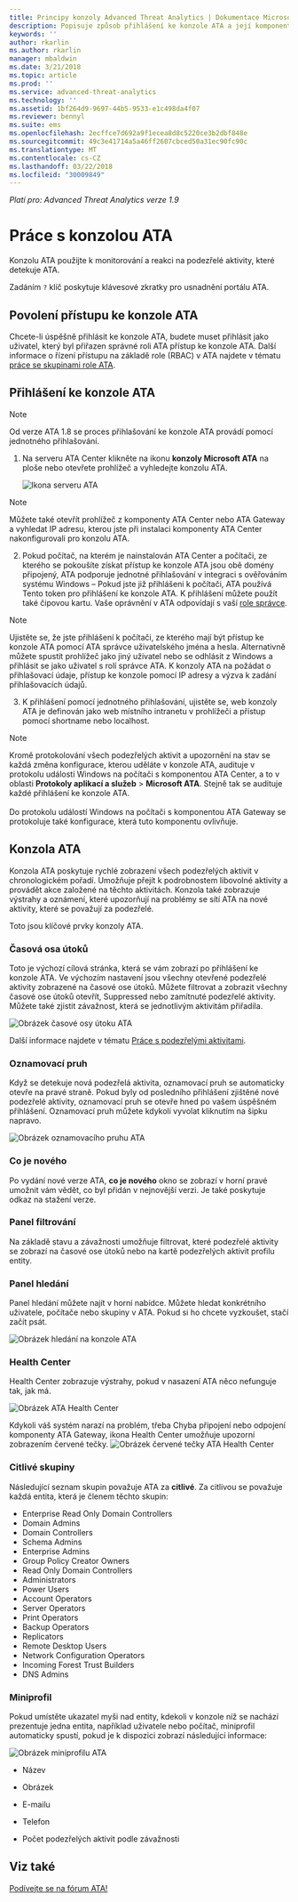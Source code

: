 ```yaml
---
title: Principy konzoly Advanced Threat Analytics | Dokumentace Microsoftu
description: Popisuje způsob přihlášení ke konzole ATA a její komponenty.
keywords: ''
author: rkarlin
ms.author: rkarlin
manager: mbaldwin
ms.date: 3/21/2018
ms.topic: article
ms.prod: ''
ms.service: advanced-threat-analytics
ms.technology: ''
ms.assetid: 1bf264d9-9697-44b5-9533-e1c498da4f07
ms.reviewer: bennyl
ms.suite: ems
ms.openlocfilehash: 2ecffce7d692a9f1ecea8d8c5220ce3b2dbf848e
ms.sourcegitcommit: 49c3e41714a5a46ff2607cbced50a31ec90fc90c
ms.translationtype: MT
ms.contentlocale: cs-CZ
ms.lasthandoff: 03/22/2018
ms.locfileid: "30009849"
---
```

*Platí pro: Advanced Threat Analytics verze 1.9*



# <a name="working-with-the-ata-console"></a>Práce s konzolou ATA

Konzolu ATA použijte k monitorování a reakci na podezřelé aktivity, které detekuje ATA.

Zadáním `?` klíč poskytuje klávesové zkratky pro usnadnění portálu ATA. 

## <a name="enabling-access-to-the-ata-console"></a>Povolení přístupu ke konzole ATA
Chcete-li úspěšně přihlásit ke konzole ATA, budete muset přihlásit jako uživatel, který byl přiřazen správné roli ATA přístup ke konzole ATA. Další informace o řízení přístupu na základě role (RBAC) v ATA najdete v tématu [práce se skupinami role ATA](ata-role-groups.md).

## <a name="logging-into-the-ata-console"></a>Přihlášení ke konzole ATA

>[!NOTE]
 > Od verze ATA 1.8 se proces přihlašování ke konzole ATA provádí pomocí jednotného přihlašování.

1. Na serveru ATA Center klikněte na ikonu **konzoly Microsoft ATA** na ploše nebo otevřete prohlížeč a vyhledejte konzolu ATA.

    ![Ikona serveru ATA](media/ata-server-icon.png)

 >[!NOTE]
 > Můžete také otevřít prohlížeč z komponenty ATA Center nebo ATA Gateway a vyhledat IP adresu, kterou jste při instalaci komponenty ATA Center nakonfigurovali pro konzolu ATA.    

2.  Pokud počítač, na kterém je nainstalován ATA Center a počítači, ze kterého se pokoušíte získat přístup ke konzole ATA jsou obě domény připojený, ATA podporuje jednotné přihlašování v integraci s ověřováním systému Windows – Pokud jste již přihlášeni k počítači, ATA používá Tento token pro přihlášení ke konzole ATA. K přihlášení můžete použít také čipovou kartu. Vaše oprávnění v ATA odpovídají s vaší [role správce](ata-role-groups.md).

 > [!NOTE]
 > Ujistěte se, že jste přihlášení k počítači, ze kterého mají být přístup ke konzole ATA pomocí ATA správce uživatelského jména a hesla. Alternativně můžete spustit prohlížeč jako jiný uživatel nebo se odhlásit z Windows a přihlásit se jako uživatel s rolí správce ATA. K konzoly ATA na požádat o přihlašovací údaje, přístup ke konzole pomocí IP adresy a výzva k zadání přihlašovacích údajů.

3. K přihlášení pomocí jednotného přihlašování, ujistěte se, web konzoly ATA je definován jako web místního intranetu v prohlížeči a přístup pomocí shortname nebo localhost.

> [!NOTE]
> Kromě protokolování všech podezřelých aktivit a upozornění na stav se každá změna konfigurace, kterou uděláte v konzole ATA, audituje v protokolu událostí Windows na počítači s komponentou ATA Center, a to v oblasti **Protokoly aplikací a služeb** > **Microsoft ATA**. Stejně tak se audituje každé přihlášení ke konzole ATA.<br></br>  Do protokolu událostí Windows na počítači s komponentou ATA Gateway se protokoluje také konfigurace, která tuto komponentu ovlivňuje. 



## <a name="the-ata-console"></a>Konzola ATA

Konzola ATA poskytuje rychlé zobrazení všech podezřelých aktivit v chronologickém pořadí. Umožňuje přejít k podrobnostem libovolné aktivity a provádět akce založené na těchto aktivitách. Konzola také zobrazuje výstrahy a oznámení, které upozorňují na problémy se sítí ATA na nové aktivity, které se považují za podezřelé.

Toto jsou klíčové prvky konzoly ATA.


### <a name="attack-time-line"></a>Časová osa útoků

Toto je výchozí cílová stránka, která se vám zobrazí po přihlášení ke konzole ATA. Ve výchozím nastavení jsou všechny otevřené podezřelé aktivity zobrazené na časové ose útoků. Můžete filtrovat a zobrazit všechny časové ose útoků otevřít, Suppressed nebo zamítnuté podezřelé aktivity. Můžete také zjistit závažnost, která se jednotlivým aktivitám přiřadila.

![Obrázek časové osy útoku ATA](media/ATA-Suspicious-Activity-Timeline.jpg)

Další informace najdete v tématu [Práce s podezřelými aktivitami](working-with-suspicious-activities.md).

### <a name="notification-bar"></a>Oznamovací pruh

Když se detekuje nová podezřelá aktivita, oznamovací pruh se automaticky otevře na pravé straně. Pokud byly od posledního přihlášení zjištěné nové podezřelé aktivity, oznamovací pruh se otevře hned po vašem úspěšném přihlášení. Oznamovací pruh můžete kdykoli vyvolat kliknutím na šipku napravo.

![Obrázek oznamovacího pruhu ATA](media/notification-bar-1.7.png)

### <a name="whats-new"></a>Co je nového

Po vydání nové verze ATA, **co je nového** okno se zobrazí v horní pravé umožnit vám vědět, co byl přidán v nejnovější verzi. Je také poskytuje odkaz na stažení verze.

### <a name="filtering-panel"></a>Panel filtrování

Na základě stavu a závažnosti umožňuje filtrovat, které podezřelé aktivity se zobrazí na časové ose útoků nebo na kartě podezřelých aktivit profilu entity.

### <a name="search-bar"></a>Panel hledání

Panel hledání můžete najít v horní nabídce. Můžete hledat konkrétního uživatele, počítače nebo skupiny v ATA. Pokud si ho chcete vyzkoušet, stačí začít psát.

![Obrázek hledání na konzole ATA](media/ATA-console-search.png)

### <a name="health-center"></a>Health Center

Health Center zobrazuje výstrahy, pokud v nasazení ATA něco nefunguje tak, jak má.

![Obrázek ATA Health Center](media/ATA-Health-Issue.jpg)

Kdykoli váš systém narazí na problém, třeba Chyba připojení nebo odpojení komponenty ATA Gateway, ikona Health Center umožňuje upozorní zobrazením červené tečky. ![Obrázek červené tečky ATA Health Center](media/ATA-Health-Center-Alert-red-dot.png)

### <a name="sensitive-groups"></a>Citlivé skupiny

Následující seznam skupin považuje ATA za **citlivé**. Za citlivou se považuje každá entita, která je členem těchto skupin:

- Enterprise Read Only Domain Controllers 
- Domain Admins 
- Domain Controllers 
- Schema Admins
- Enterprise Admins 
- Group Policy Creator Owners 
- Read Only Domain Controllers 
- Administrators  
- Power Users  
- Account Operators  
- Server Operators   
- Print Operators
- Backup Operators
- Replicators 
- Remote Desktop Users 
- Network Configuration Operators 
- Incoming Forest Trust Builders 
- DNS Admins 


### <a name="mini-profile"></a>Miniprofil

Pokud umístěte ukazatel myši nad entity, kdekoli v konzole níž se nachází prezentuje jedna entita, například uživatele nebo počítač, miniprofil automaticky spustí, pokud je k dispozici zobrazí následující informace:

![Obrázek miniprofilu ATA](media/ATA-mini-profile.jpg)

-   Název

-   Obrázek

-   E-mailu

-   Telefon

-   Počet podezřelých aktivit podle závažnosti



## <a name="see-also"></a>Viz také
[Podívejte se na fórum ATA!](https://social.technet.microsoft.com/Forums/security/home?forum=mata)
